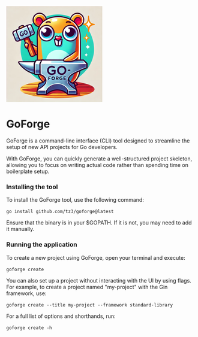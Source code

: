 
<img src="logo.webp" width="256"/>

#
# GoForge
GoForge is a command-line interface (CLI) tool designed to streamline the setup of new API projects for Go developers. 

With GoForge, you can quickly generate a well-structured project skeleton, allowing you to focus on writing actual code rather than spending time on boilerplate setup.


### Installing the tool

To install the GoForge tool, use the following command:

```
go install github.com/tz3/goforge@latest
```

Ensure that the binary is in your $GOPATH. If it is not, you may need to add it manually.

### Running the application

To create a new project using GoForge, open your terminal and execute:

```
goforge create
```

You can also set up a project without interacting with the UI by using flags. For example, to create a project named "my-project" with the Gin framework, use:

```
goforge create --title my-project --framework standard-library
```

For a full list of options and shorthands, run:

```
goforge create -h
```